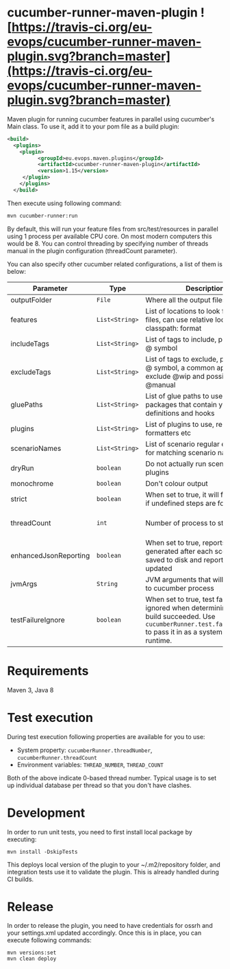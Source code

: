 # cucumber-runner-maven-plugin ![https://travis-ci.org/eu-evops/cucumber-runner-maven-plugin.svg?branch=master](https://travis-ci.org/eu-evops/cucumber-runner-maven-plugin.svg?branch=master)

Maven plugin for running cucumber features in parallel using cucumber's Main class. To use it, add it to your pom file as a build plugin:

```xml
<build>
  <plugins>
    <plugin>
          <groupId>eu.evops.maven.plugins</groupId>
          <artifactId>cucumber-runner-maven-plugin</artifactId>
          <version>1.15</version>
     </plugin>
    </plugins>
  </build>
```

Then execute using following command:
```bash
mvn cucumber-runner:run
```

By default, this will run your feature files from src/test/resources in parallel using 1 process per available CPU core. On most modern computers this would be 8. You can control threading by specifying number of threads manual in the plugin configuration (threadCount parameter).

You can also specify other cucumber related configurations, a list of them is below:

| Parameter | Type | Description | Default value |
| --------- | ---- | ----------- | ------------- |
| outputFolder | ```File``` | Where all the output files are created | target/cucumber/threads |
| features | ```List<String>``` | List of locations to look for feature files, can use relative location and classpath: format | src/test/resources |
| includeTags | ```List<String>``` | List of tags to include, precede with @ symbol | none |
| excludeTags | ```List<String>``` | List of tags to exclude, precede with @ symbol, a common approach is to exclude @wip and possibly @manual | none |
| gluePaths | ```List<String>``` | List of glue paths to use, java packages that contain your step definitions and hooks | none |
| plugins | ```List<String>``` | List of plugins to use, reporters, formatters etc | none |
| scenarioNames | ```List<String>``` | List of scenario regular expressions for matching scenario names | none |
| dryRun | ```boolean``` | Do not actually run scenario, just run plugins | false |
| monochrome | ```boolean``` | Don't colour output | true |
| strict | ```boolean``` | When set to true, it will fail scenarios if undefined steps are found | true |
| threadCount | ```int``` | Number of process to start | Number of available CPU cores on the system |
| enhancedJsonReporting| ```boolean``` | When set to true, reports are generated after each scenario and saved to disk and reports are updated| false |
| jvmArgs | ```String``` | JVM arguments that will be passed to cucumber process | empty string |
| testFailureIgnore | ```boolean``` | When set to true, test failures are ignored when determining if the build succeeded. Use ```cucumberRunner.test.failure.ignore``` to pass it in as a system property at runtime. | false |

# Requirements
Maven 3, Java 8

# Test execution

During test execution following properties are available for you to use:

- System property: ```cucumberRunner.threadNumber```, ```cucumberRunner.threadCount```
- Environment variables: ```THREAD_NUMBER```, ```THREAD_COUNT```

Both of the above indicate 0-based thread number. Typical usage is to set up individual database
per thread so that you don't have clashes.

# Development

In order to run unit tests, you need to first install local package by executing:

```
mvn install -DskipTests
```

This deploys local version of the plugin to your ~/.m2/repository folder, and integration tests use it to validate the plugin. This is already handled during CI builds.

# Release

In order to release the plugin, you need to have credentials for ossrh and your settings.xml updated accordingly. Once this is in place, you can execute following commands:

```
mvn versions:set
mvn clean deploy
```
